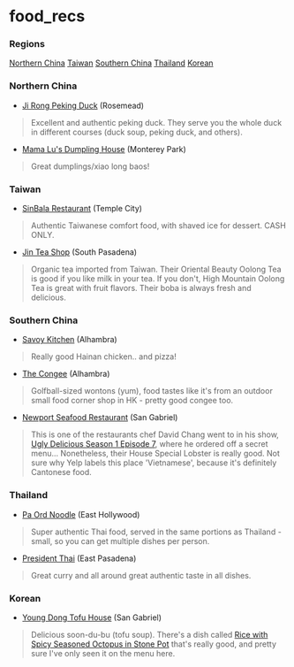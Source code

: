 # food_recs

### Regions
[Northern China](#northern-china)
[Taiwan](#taiwan)
[Southern China](#southern-china)
[Thailand](#thailand)
[Korean](#korean)


### Northern China
* [Ji Rong Peking Duck](https://www.yelp.com/biz/ji-rong-peking-duck-rosemead) (Rosemead)
> Excellent and authentic peking duck. They serve you the whole duck in different courses (duck soup, peking duck, and others).

* [Mama Lu's Dumpling House](https://www.yelp.com/biz/mama-lus-dumpling-house-monterey-park-17) (Monterey Park)
> Great dumplings/xiao long baos!


### Taiwan
* [SinBala Restaurant](https://www.yelp.com/biz/sinbala-restaurant-arcadia-2?osq=taiwanes) (Temple City)
> Authentic Taiwanese comfort food, with shaved ice for dessert. CASH ONLY.

* [Jin Tea Shop](https://www.yelp.com/biz/jin-tea-shop-pasadena) (South Pasadena)
> Organic tea imported from Taiwan. Their Oriental Beauty Oolong Tea is good if you like milk in your tea. If you don't, High Mountain Oolong Tea is great with fruit flavors. Their boba is always fresh and delicious.


### Southern China
* [Savoy Kitchen](https://www.yelp.com/biz/savoy-kitchen-alhambra) (Alhambra)
> Really good Hainan chicken.. and pizza!

* [The Congee](https://www.yelp.com/biz/the-congee-alhambra-2) (Alhambra)
> Golfball-sized wontons (yum), food tastes like it's from an outdoor small food corner shop in HK - pretty good congee too.

* [Newport Seafood Restaurant](https://www.yelp.com/biz/newport-seafood-restaurant-san-gabriel-4) (San Gabriel)
> This is one of the restaurants chef David Chang went to in his show, [Ugly Delicious Season 1 Episode 7](https://www.eater.com/2018/2/23/17017880/ugly-delicious-fried-rice-recap-season-1-episode-7), where he ordered off a secret menu... Nonetheless, their House Special Lobster is really good. Not sure why Yelp labels this place 'Vietnamese', because it's definitely Cantonese food.


### Thailand
* [Pa Ord Noodle](https://www.yelp.com/biz/pa-ord-noodle-los-angeles-4) (East Hollywood)
> Super authentic Thai food, served in the same portions as Thailand - small, so you can get multiple dishes per person.

* [President Thai](https://www.yelp.com/biz/president-thai-pasadena) (East Pasadena)
> Great curry and all around great authentic taste in all dishes.


### Korean
* [Young Dong Tofu House](https://www.yelp.com/biz/young-dong-tofu-house-san-gabriel-2?osq=Restaurants) (San Gabriel)
> Delicious soon-du-bu (tofu soup). There's a dish called [Rice with Spicy Seasoned Octopus in Stone Pot](https://www.yelp.com/biz_photos/young-dong-tofu-house-san-gabriel-2?select=dnntgRlbjVvpSEADbCg8WA) that's really good, and pretty sure I've only seen it on the menu here.
